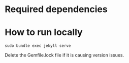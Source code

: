 
# Required dependencies

# How to run locally 

`sudo bundle exec jekyll serve`

Delete the Gemfile.lock file if it is causing version issues.